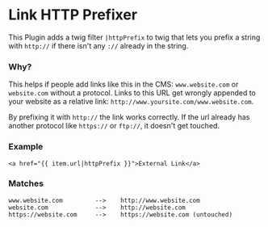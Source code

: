# Link HTTP Prefixer

This Plugin adds a twig filter `|httpPrefix` to twig that lets you prefix a string with `http://` if there isn't any `://` already in the string.


### Why?
This helps if people add links like this in the CMS: `www.website.com` or `website.com` without a protocol. Links to this URL get wrongly appended to your website as a relative link: `http://www.yoursite.com/www.website.com`.

By prefixing it with `http://` the link works correctly. If the url already has another protocol like `https://` or `ftp://`, it doesn't get touched.


### Example

```
<a href="{{ item.url|httpPrefix }}">External Link</a>
```

### Matches

```
www.website.com         -->    http://www.website.com
website.com             -->    http://website.com
https://website.com     -->    https://website.com (untouched)
```